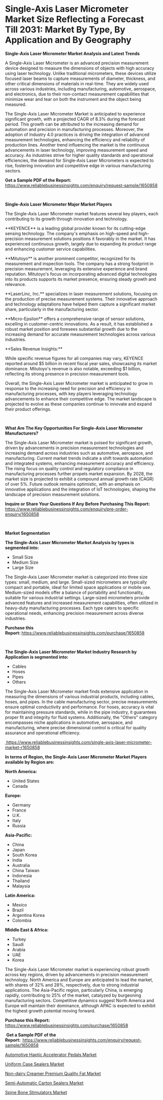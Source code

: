 <p><h1>Single-Axis Laser Micrometer Market Size Reflecting a Forecast Till 2031: Market By Type, By Application and By Geography</h1></p><p><strong>Single-Axis Laser Micrometer Market Analysis and Latest Trends</strong></p>
<p><p>A Single-Axis Laser Micrometer is an advanced precision measurement device designed to measure the dimensions of objects with high accuracy using laser technology. Unlike traditional micrometers, these devices utilize focused laser beams to capture measurements of diameter, thickness, and other critical dimensions of materials in real-time. They are widely used across various industries, including manufacturing, automotive, aerospace, and electronics, due to their non-contact measurement capabilities that minimize wear and tear on both the instrument and the object being measured.</p><p>The Single-Axis Laser Micrometer Market is anticipated to experience significant growth, with a projected CAGR of 8.3% during the forecast period. This growth can be attributed to the increasing demand for automation and precision in manufacturing processes. Moreover, the adoption of Industry 4.0 practices is driving the integration of advanced measurement technologies, enhancing the efficiency and reliability of production lines. Another trend influencing the market is the continuous advancements in laser technology, improving measurement speed and accuracy. As industries strive for higher quality standards and operational efficiencies, the demand for Single-Axis Laser Micrometers is expected to rise, fostering innovation and competitive edge in various manufacturing sectors.</p></p>
<p><strong>Get a Sample PDF of the Report:&nbsp;</strong> <a href="https://www.reliablebusinessinsights.com/enquiry/request-sample/1650858?utm_campaign=102&utm_medium=2&utm_source=Github&utm_content=ia&utm_term=08122024&utm_id=single-axis-laser-micrometer">https://www.reliablebusinessinsights.com/enquiry/request-sample/1650858</a></p>
<p>&nbsp;</p>
<p><strong>Single-Axis Laser Micrometer Major Market Players</strong></p>
<p><p>The Single-Axis Laser Micrometer market features several key players, each contributing to its growth through innovation and technology. </p><p>**KEYENCE** is a leading global provider known for its cutting-edge sensing technology. The company's emphasis on high-speed and high-precision measurement solutions positions it favorably in the market. It has experienced continuous growth, largely due to expanding its product range and enhancing customer service capabilities.</p><p>**Mitutoyo** is another prominent competitor, recognized for its measurement and inspection tools. The company has a strong footprint in precision measurement, leveraging its extensive experience and brand reputation. Mitutoyo's focus on incorporating advanced digital technologies into its products supports its market presence, ensuring steady growth and relevance.</p><p>**LaserLinc, Inc.** specializes in laser measurement solutions, focusing on the production of precise measurement systems. Their innovative approach and technology adaptations have helped them capture a significant market share, particularly in the manufacturing sector.</p><p>**Micro-Epsilon** offers a comprehensive range of sensor solutions, excelling in customer-centric innovations. As a result, it has established a robust market position and foresees substantial growth due to the increasing demand for accurate measurement technologies across various industries. </p><p>**Sales Revenue Insights:** </p><p>While specific revenue figures for all companies may vary, KEYENCE reported around $5 billion in recent fiscal year sales, showcasing its market dominance. Mitutoyo's revenue is also notable, exceeding $1 billion, reflecting its strong presence in precision measurement tools. </p><p>Overall, the Single-Axis Laser Micrometer market is anticipated to grow in response to the increasing need for precision and efficiency in manufacturing processes, with key players leveraging technology advancements to enhance their competitive edge. The market landscape is projected to evolve as these companies continue to innovate and expand their product offerings.</p></p>
<p>&nbsp;</p>
<p><strong>What Are The Key Opportunities For Single-Axis Laser Micrometer Manufacturers?</strong></p>
<p><p>The Single-Axis Laser Micrometer market is poised for significant growth, driven by advancements in precision measurement technologies and increasing demand across industries such as automotive, aerospace, and manufacturing. Current market trends indicate a shift towards automation and integrated systems, enhancing measurement accuracy and efficiency. The rising focus on quality control and regulatory compliance in manufacturing processes further propels market expansion. By 2028, the market size is projected to exhibit a compound annual growth rate (CAGR) of over 5%. Future outlook remains optimistic, with an emphasis on innovative applications and the integration of IoT technologies, shaping the landscape of precision measurement solutions.</p></p>
<p><strong>Inquire or Share Your Questions If Any Before Purchasing This Report:</strong> <a href="https://www.reliablebusinessinsights.com/enquiry/pre-order-enquiry/1650858?utm_campaign=102&utm_medium=2&utm_source=Github&utm_content=ia&utm_term=08122024&utm_id=single-axis-laser-micrometer">https://www.reliablebusinessinsights.com/enquiry/pre-order-enquiry/1650858</a></p>
<p>&nbsp;</p>
<p><strong>Market Segmentation</strong></p>
<p><strong>The Single-Axis Laser Micrometer Market Analysis by types is segmented into:</strong></p>
<p><ul><li>Small Size</li><li>Medium Size</li><li>Large Size</li></ul></p>
<p><p>The Single-Axis Laser Micrometer market is categorized into three size types: small, medium, and large. Small-sized micrometers are typically compact and portable, ideal for limited space applications or mobile use. Medium-sized models offer a balance of portability and functionality, suitable for various industrial settings. Large-sized micrometers provide advanced features and increased measurement capabilities, often utilized in heavy-duty manufacturing processes. Each type caters to specific operational needs, enhancing precision measurement across diverse industries.</p></p>
<p><strong>Purchase this Report:&nbsp;</strong><a href="https://www.reliablebusinessinsights.com/purchase/1650858?utm_campaign=102&utm_medium=2&utm_source=Github&utm_content=ia&utm_term=08122024&utm_id=single-axis-laser-micrometer">https://www.reliablebusinessinsights.com/purchase/1650858</a></p>
<p>&nbsp;</p>
<p><strong>The Single-Axis Laser Micrometer Market Industry Research by Application is segmented into:</strong></p>
<p><ul><li>Cables</li><li>Hoses</li><li>Pipes</li><li>Others</li></ul></p>
<p><p>The Single-Axis Laser Micrometer market finds extensive application in measuring the dimensions of various industrial products, including cables, hoses, and pipes. In the cable manufacturing sector, precise measurements ensure optimal conductivity and performance. For hoses, accuracy is vital for maintaining pressure standards, while in the pipe industry, it guarantees proper fit and integrity for fluid systems. Additionally, the "Others" category encompasses niche applications in automotive, aerospace, and manufacturing, where precise dimensional control is critical for quality assurance and operational efficiency.</p></p>
<p><a href="https://www.reliablebusinessinsights.com/single-axis-laser-micrometer-market-r1650858?utm_campaign=102&utm_medium=2&utm_source=Github&utm_content=ia&utm_term=08122024&utm_id=single-axis-laser-micrometer">&nbsp;https://www.reliablebusinessinsights.com/single-axis-laser-micrometer-market-r1650858</a></p>
<p><strong>In terms of Region, the Single-Axis Laser Micrometer Market Players available by Region are:</strong></p>
<p>
    <p> <strong> North America: </strong>
        <ul>
            <li>United States</li>
            <li>Canada</li>
        </ul>
        </p> 
    <p> <strong> Europe: </strong>
        <ul>
            <li>Germany</li>
            <li>France</li>
            <li>U.K.</li>
            <li>Italy</li>
            <li>Russia</li>
        </ul>
        </p> 
    <p> <strong> Asia-Pacific: </strong>
        <ul>
            <li>China</li>
            <li>Japan</li>
            <li>South Korea</li>
            <li>India</li>
            <li>Australia</li>
            <li>China Taiwan</li>
            <li>Indonesia</li>
            <li>Thailand</li>
            <li>Malaysia</li>
        </ul>
        </p> 
    <p> <strong> Latin America: </strong>
        <ul>
            <li>Mexico</li>
            <li>Brazil</li>
            <li>Argentina Korea</li>
            <li>Colombia</li>
        </ul>
        </p> 
    <p> <strong> Middle East & Africa: </strong>
        <ul>
            <li>Turkey</li>
            <li>Saudi</li>
            <li>Arabia</li>
            <li>UAE</li>
            <li>Korea</li>
        </ul>
    </p>
    </p>
<p><p>The Single-Axis Laser Micrometer market is experiencing robust growth across key regions, driven by advancements in precision measurement technology. North America and Europe are anticipated to lead the market, with shares of 32% and 28%, respectively, due to strong industrial applications. The Asia-Pacific region, particularly China, is emerging rapidly, contributing to 25% of the market, catalyzed by burgeoning manufacturing sectors. Competitive dynamics suggest North America and Europe will maintain their dominance, although APAC is expected to exhibit the highest growth potential moving forward.</p></p>
<p><strong>Purchase this Report: </strong><a href="https://www.reliablebusinessinsights.com/purchase/1650858?utm_campaign=102&utm_medium=2&utm_source=Github&utm_content=ia&utm_term=08122024&utm_id=single-axis-laser-micrometer">https://www.reliablebusinessinsights.com/purchase/1650858</a></p>
<p>&nbsp;<strong>Get a Sample PDF of the Report:&nbsp;&nbsp;</strong><a href="https://www.reliablebusinessinsights.com/enquiry/request-sample/1650858?utm_campaign=102&utm_medium=2&utm_source=Github&utm_content=ia&utm_term=08122024&utm_id=single-axis-laser-micrometer">https://www.reliablebusinessinsights.com/enquiry/request-sample/1650858</a></p>
<p><strong></strong></p>
<p><p><a href="https://www.linkedin.com/pulse/global-automotive-haptic-accelerator-pedals-market-study-2024-araye?utm_campaign=102&utm_medium=2&utm_source=Github&utm_content=ia&utm_term=08122024&utm_id=single-axis-laser-micrometer">Automotive Haptic Accelerator Pedals Market</a></p><p><a href="https://github.com/cervetatum8110/Market-Research-Report-List-1/blob/main/uniform-case-sealers-market.md?utm_campaign=102&utm_medium=2&utm_source=Github&utm_content=ia&utm_term=08122024&utm_id=single-axis-laser-micrometer">Uniform Case Sealers Market</a></p><p><a href="https://www.linkedin.com/pulse/impressive-global-non-dairy-creamer-premium-quality-fat-market-ecdcf?utm_campaign=102&utm_medium=2&utm_source=Github&utm_content=ia&utm_term=08122024&utm_id=single-axis-laser-micrometer">Non-dairy Creamer Premium Quality Fat Market</a></p><p><a href="https://github.com/NargisHussain75/Market-Research-Report-List-1/blob/main/semi-automatic-carton-sealers-market.md?utm_campaign=102&utm_medium=2&utm_source=Github&utm_content=ia&utm_term=08122024&utm_id=single-axis-laser-micrometer">Semi-Automatic Carton Sealers Market</a></p><p><a href="https://www.linkedin.com/pulse/why-spine-bone-stimulators-market-set-144-growth-2031-top-tttpf?utm_campaign=102&utm_medium=2&utm_source=Github&utm_content=ia&utm_term=08122024&utm_id=single-axis-laser-micrometer">Spine Bone Stimulators Market</a></p></p>
